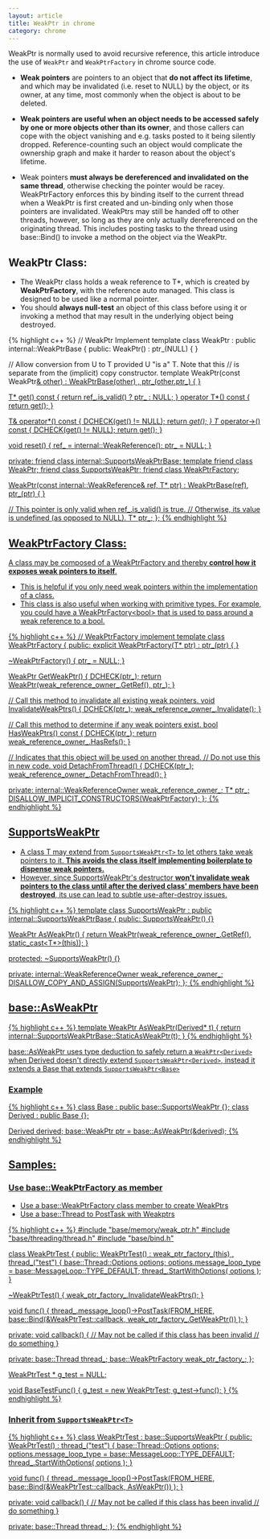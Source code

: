 ```yaml
---
layout: article
title: WeakPtr in chrome
category: chrome
---
```

WeakPtr is normally used to avoid recursive reference, this article introduce the use of `WeakPtr` and `WeakPtrFactory` in chrome source code.

- **Weak pointers** are pointers to an object that **do not affect its lifetime**, and which may be invalidated (i.e. reset to NULL) by the object, or its owner, at any time, most commonly when the object is about to be deleted.

- **Weak pointers are useful when an object needs to be accessed safely by one or more objects other than its owner**, and those callers can cope with the object vanishing and e.g. tasks posted to it being silently dropped. Reference-counting such an object would complicate the ownership graph and make it harder to reason about the object's lifetime.

- Weak pointers **must always be dereferenced and invalidated on the same thread**, otherwise checking the pointer would be racey. WeakPtrFactory enforces this by binding itself to the current thread when a WeakPtr is first created and un-binding only when those pointers are invalidated.  WeakPtrs may still be handed off to other threads, however, so long as they are only actually dereferenced on the originating thread. This includes posting tasks to the thread using base::Bind() to invoke a method on the object via the WeakPtr.


## WeakPtr Class:

- The WeakPtr class holds a weak reference to T\*, which is created by **WeakPtrFactory**, with the reference auto managed. This class is designed to be used like a normal pointer.
- You should **always null-test** an object of this class before using it or invoking a method that may result in the underlying object being destroyed.

{% highlight c++ %}
// WeakPtr Implement
template <typename T>
class WeakPtr : public internal::WeakPtrBase {
 public:
  WeakPtr() : ptr_(NULL) {
  }

  // Allow conversion from U to T provided U "is a" T. Note that this
  // is separate from the (implicit) copy constructor.
  template <typename U>
  WeakPtr(const WeakPtr<U>& other)
    : WeakPtrBase(other)
    , ptr_(other.ptr_) {
  }

  T* get() const { return ref_.is_valid() ? ptr_ : NULL; }
  operator T*() const { return get(); }

  T& operator*() const {
    DCHECK(get() != NULL);
    return *get();
  }
  T* operator->() const {
    DCHECK(get() != NULL);
    return get();
  }

  void reset() {
    ref_ = internal::WeakReference();
    ptr_ = NULL;
  }

 private:
  friend class internal::SupportsWeakPtrBase;
  template <typename U> friend class WeakPtr;
  friend class SupportsWeakPtr<T>;
  friend class WeakPtrFactory<T>;

  WeakPtr(const internal::WeakReference& ref, T* ptr)
      : WeakPtrBase(ref),
        ptr_(ptr) {
  }

  // This pointer is only valid when ref_.is_valid() is true.
  // Otherwise, its value is undefined (as opposed to NULL).
  T* ptr_;
};
{% endhighlight %}


## WeakPtrFactory Class:
A class may be composed of a WeakPtrFactory and thereby **control how it exposes weak pointers to itself**.

- This is helpful if you only need weak pointers within the implementation of a class.
- This class is also useful when working with primitive types. For example, you could have a WeakPtrFactory&lt;bool> that is used to pass around a weak reference to a bool.

{% highlight c++ %}
// WeakPtrFactory implement
template <class T>
class WeakPtrFactory {
 public:
  explicit WeakPtrFactory(T* ptr) : ptr_(ptr) {
  }

  ~WeakPtrFactory() {
    ptr_ = NULL;
  }

  WeakPtr<T> GetWeakPtr() {
    DCHECK(ptr_);
    return WeakPtr<T>(weak_reference_owner_.GetRef(), ptr_);
  }

  // Call this method to invalidate all existing weak pointers.
  void InvalidateWeakPtrs() {
    DCHECK(ptr_);
    weak_reference_owner_.Invalidate();
  }

  // Call this method to determine if any weak pointers exist.
  bool HasWeakPtrs() const {
    DCHECK(ptr_);
    return weak_reference_owner_.HasRefs();
  }

  // Indicates that this object will be used on another thread.
  // Do not use this in new code.
  void DetachFromThread() {
    DCHECK(ptr_);
    weak_reference_owner_.DetachFromThread();
  }

 private:
  internal::WeakReferenceOwner weak_reference_owner_;
  T* ptr_;
  DISALLOW_IMPLICIT_CONSTRUCTORS(WeakPtrFactory);
};
{% endhighlight %}


## SupportsWeakPtr

- A class T may extend from `SupportsWeakPtr<T>` to let others take weak pointers to it. **This avoids the class itself implementing boilerplate to dispense weak pointers.** 
- However, since SupportsWeakPtr's destructor **won't invalidate weak pointers to the class until after the derived class' members have been destroyed**, its use can lead to subtle use-after-destroy issues.

{% highlight c++ %}
template <class T>
class SupportsWeakPtr : public internal::SupportsWeakPtrBase {
 public:
  SupportsWeakPtr() {}

  WeakPtr<T> AsWeakPtr() {
    return WeakPtr<T>(weak_reference_owner_.GetRef(), static_cast<T*>(this));
  }

 protected:
  ~SupportsWeakPtr() {}

 private:
  internal::WeakReferenceOwner weak_reference_owner_;
  DISALLOW_COPY_AND_ASSIGN(SupportsWeakPtr);
};
{% endhighlight %}


## base::AsWeakPtr

{% highlight c++ %}
template <typename Derived>
WeakPtr<Derived> AsWeakPtr(Derived* t) {
  return internal::SupportsWeakPtrBase::StaticAsWeakPtr<Derived>(t);
}
{% endhighlight %}

base::AsWeakPtr uses type deduction to safely return a `WeakPtr<Derived>` when Derived doesn't directly extend `SupportsWeakPtr<Derived>`, instead it extends a Base that extends `SupportsWeakPtr<Base>`

### Example

{% highlight c++ %}
class Base : public base::SupportsWeakPtr<Producer> {};
class Derived : public Base {};

Derived derived;
base::WeakPtr<Derived> ptr = base::AsWeakPtr(&derived);
{% endhighlight %}


## Samples:

### Use base::WeakPtrFactory as member

- Use a base::WeakPtrFactory class member to create WeakPtrs
- Use a base::Thread to PostTask with Weakptrs

{% highlight c++ %}
#include "base/memory/weak_ptr.h"
#include "base/threading/thread.h"
#include "base/bind.h"

class WeakPtrTest {
public:
  WeakPtrTest() 
    : weak_ptr_factory_(this) 
    , thread_("test") {
      base::Thread::Options options;
      options.message_loop_type = base::MessageLoop::TYPE_DEFAULT;
      thread_.StartWithOptions( options );
  }

  ~WeakPtrTest() {
    weak_ptr_factory_.InvalidateWeakPtrs();
  }

  void func() {
    thread_.message_loop()->PostTask(FROM_HERE, 
      base::Bind(&WeakPtrTest::callback, weak_ptr_factory_.GetWeakPtr()) );
  }

private:
  void callback() {
    // May not be called if this class has been invalid 
    // do something
  }

private:
  base::Thread thread_;
  base::WeakPtrFactory<WeakPtrTest> weak_ptr_factory_;
};

WeakPtrTest * g_test = NULL;

void BaseTestFunc() {
  g_test = new WeakPtrTest;
  g_test->func();
}
{% endhighlight %}

### Inherit from  `SupportsWeakPtr<T>`

{% highlight c++ %}
class WeakPtrTest : base::SupportsWeakPtr<WeakPtrTest> {
public:
  WeakPtrTest() 
    : thread_("test") {
      base::Thread::Options options;
      options.message_loop_type = base::MessageLoop::TYPE_DEFAULT;
      thread_.StartWithOptions( options );
  }

  void func() {
    thread_.message_loop()->PostTask(FROM_HERE, 
      base::Bind(&WeakPtrTest::callback, AsWeakPtr()) );
  }

private:
  void callback() {
    // May not be called if this class has been invalid 
    // do something
  }

private:
  base::Thread thread_;
};
{% endhighlight %}
